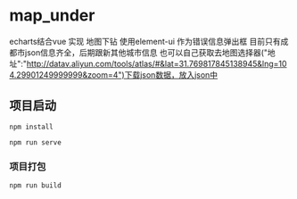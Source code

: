 # map_under
echarts结合vue 实现 地图下钻
使用element-ui 作为错误信息弹出框
目前只有成都市json信息齐全，后期跟新其他城市信息
也可以自己获取去地图选择器("地址":"http://datav.aliyun.com/tools/atlas/#&lat=31.769817845138945&lng=104.29901249999999&zoom=4")下载json数据，放入json中

## 项目启动
```
npm install
```
```
npm run serve
```

### 项目打包
```
npm run build
```

